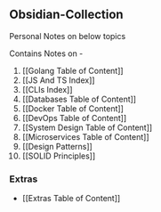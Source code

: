## Obsidian-Collection
Personal Notes on below topics

Contains Notes on - 
1. [[Golang Table of Content]] 
2. [[JS And TS Index]]
3. [[CLIs Index]]
4. [[Databases Table of Content]]
5. [[Docker Table of Content]]
6. [[DevOps Table of Content]]
7. [[System Design Table of Content]]
8. [[Microservices Table of Content]]
9. [[Design Patterns]]
10. [[SOLID Principles]]

### Extras
- [[Extras Table of Content]]
